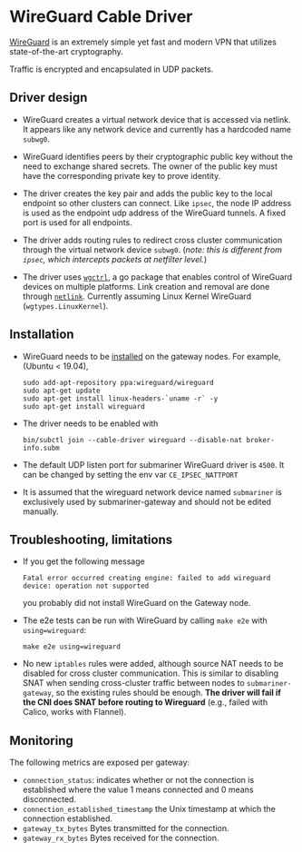 # WireGuard Cable Driver

[WireGuard](https://www.wireguard.com "WireGuard homepage") is an extremely simple yet fast and modern VPN that utilizes state-of-the-art cryptography.

Traffic is encrypted and encapsulated in UDP packets.

## Driver design

- WireGuard creates a virtual network device that is accessed via netlink. It appears like any network device and currently has a hardcoded
  name `subwg0`.

- WireGuard identifies peers by their cryptographic public key without the need to exchange shared secrets. The owner of the public key must
  have the corresponding private key to prove identity.

- The driver creates the key pair and adds the public key to the local endpoint so other clusters can connect. Like `ipsec`, the node IP
  address is used as the endpoint udp address of the WireGuard tunnels. A fixed port is used for all endpoints.

- The driver adds routing rules to redirect cross cluster communication through the virtual network device `subwg0`.  (*note: this is
  different from `ipsec`, which intercepts packets at netfilter level.*)

- The driver uses [`wgctrl`](https://github.com/WireGuard/wgctrl-go "WgCtrl github"), a go package that enables control of WireGuard devices
  on multiple platforms. Link creation and removal are done through [`netlink`](https://github.com/vishvananda/netlink "Netlink github").
Currently assuming Linux Kernel WireGuard (`wgtypes.LinuxKernel`).

## Installation

- WireGuard needs to be [installed](https://www.wireguard.com/install "WireGuard installation instructions") on the gateway nodes. For
  example, (Ubuntu < 19.04),

  ```shell
  sudo add-apt-repository ppa:wireguard/wireguard
  sudo apt-get update
  sudo apt-get install linux-headers-`uname -r` -y
  sudo apt-get install wireguard
  ```

- The driver needs to be enabled with

  ```shell
  bin/subctl join --cable-driver wireguard --disable-nat broker-info.subm
  ```

- The default UDP listen port for submariner WireGuard driver is `4500`. It can be changed by setting the env var `CE_IPSEC_NATTPORT`
- It is assumed that the wireguard network device named `submariner` is exclusively used by submariner-gateway and should not be edited manually.

## Troubleshooting, limitations

- If you get the following message

  ```text
  Fatal error occurred creating engine: failed to add wireguard device: operation not supported
  ```

  you probably did not install WireGuard on the Gateway node.

- The e2e tests can be run with WireGuard by calling `make e2e` with `using=wireguard`:

  ```shell
  make e2e using=wireguard
  ```

- No new `iptables` rules were added, although source NAT needs to be disabled for cross cluster communication. This is similar to disabling
  SNAT when sending cross-cluster traffic between nodes to `submariner-gateway`, so the existing rules should be enough.  **The driver will
fail if the CNI does SNAT before routing to Wireguard** (e.g., failed with Calico, works with Flannel).

## Monitoring

The following metrics are exposed per gateway:

- `connection_status`: indicates whether or not the connection is established where the value 1 means connected and 0 means disconnected.
- `connection_established_timestamp` the Unix timestamp at which the connection established.
- `gateway_tx_bytes` Bytes transmitted for the connection.
- `gateway_rx_bytes` Bytes received for the connection.
